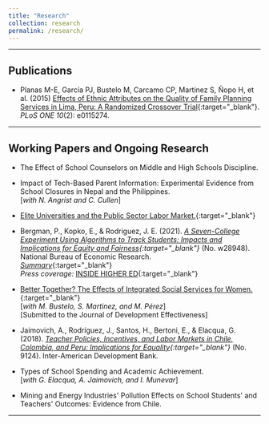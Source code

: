 ```yaml
---
title: "Research"
collection: research
permalink: /research/
---
```


---

## Publications

- Planas M-E, García PJ, Bustelo M, Carcamo CP, Martinez S, Ñopo H, et al. (2015) [Effects of Ethnic Attributes on the Quality of Family Planning Services in Lima, Peru: A Randomized Crossover Trial](https://doi.org/10.1371/journal.pone.0115274){:target="_blank"}. *PLoS ONE 10*(2): e0115274.

---


## Working Papers and Ongoing Research

- The Effect of School Counselors on Middle and High Schools Discipline.

- Impact of Tech-Based Parent Information: Experimental Evidence from School Closures in Nepal and the Philippines.  
  [*with N. Angrist and C. Cullen*]  

- [Elite Universities and the Public Sector Labor Market.](https://jerodriguezs.github.io/files/eliteu_pubsector_paper.pdf){:target="_blank"}  

- Bergman, P., Kopko, E., & Rodriguez, J. E. (2021). *[A Seven-College Experiment Using Algorithms to Track Students: Impacts and Implications for Equity and Fairness](https://www.nber.org/papers/w28948){:target="_blank"}* (No. w28948). National Bureau of Economic Research.  
[*Summary*](https://jerodriguezs.github.io/files/res_summary_nber_w28948.pdf){:target="_blank"}  
*Press coverage:* [INSIDE HIGHER ED](https://www.insidehighered.com/news/2021/07/01/report-suggests-algorithms-can-help-fix-remedial-education){:target="_blank"}

- [Better Together? The Effects of Integrated Social Services for Women.](https://jerodriguezs.github.io/files/Bustelo_et_al_Ciudad_Mujer_Manuscript.pdf){:target="_blank"}  
  [*with M. Bustelo, S. Martinez, and M. Pérez*]  
  [Submitted to the Journal of Development Effectiveness]  

- Jaimovich, A., Rodríguez, J., Santos, H., Bertoni, E., & Elacqua, G. (2018). *[Teacher Policies, Incentives, and Labor Markets in Chile, Colombia, and Peru: Implications for Equality](http://dx.doi.org/10.18235/0001319){:target="_blank"}* (No. 9124). Inter-American Development Bank.

- Types of School Spending and Academic Achievement.  
  [*with G. Elacqua, A. Jaimovich, and I. Munevar*]
  
- Mining and Energy Industries' Pollution Effects on School Students' and Teachers' Outcomes: Evidence from Chile.

---
